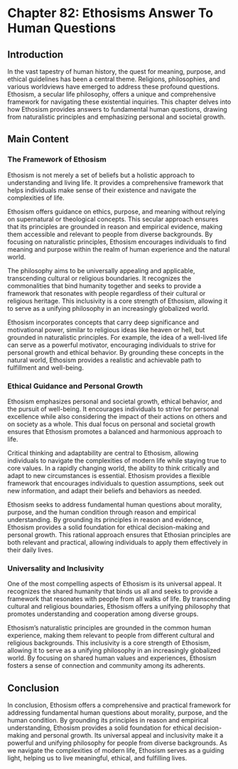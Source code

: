 # Chapter 82: Ethosisms Answer To Human Questions

## Introduction

In the vast tapestry of human history, the quest for meaning, purpose, and ethical guidelines has been a central theme. Religions, philosophies, and various worldviews have emerged to address these profound questions. Ethosism, a secular life philosophy, offers a unique and comprehensive framework for navigating these existential inquiries. This chapter delves into how Ethosism provides answers to fundamental human questions, drawing from naturalistic principles and emphasizing personal and societal growth.

## Main Content

### The Framework of Ethosism

Ethosism is not merely a set of beliefs but a holistic approach to understanding and living life. It provides a comprehensive framework that helps individuals make sense of their existence and navigate the complexities of life.

Ethosism offers guidance on ethics, purpose, and meaning without relying on supernatural or theological concepts. This secular approach ensures that its principles are grounded in reason and empirical evidence, making them accessible and relevant to people from diverse backgrounds. By focusing on naturalistic principles, Ethosism encourages individuals to find meaning and purpose within the realm of human experience and the natural world.

The philosophy aims to be universally appealing and applicable, transcending cultural or religious boundaries. It recognizes the commonalities that bind humanity together and seeks to provide a framework that resonates with people regardless of their cultural or religious heritage. This inclusivity is a core strength of Ethosism, allowing it to serve as a unifying philosophy in an increasingly globalized world.

Ethosism incorporates concepts that carry deep significance and motivational power, similar to religious ideas like heaven or hell, but grounded in naturalistic principles. For example, the idea of a well-lived life can serve as a powerful motivator, encouraging individuals to strive for personal growth and ethical behavior. By grounding these concepts in the natural world, Ethosism provides a realistic and achievable path to fulfillment and well-being.

### Ethical Guidance and Personal Growth

Ethosism emphasizes personal and societal growth, ethical behavior, and the pursuit of well-being. It encourages individuals to strive for personal excellence while also considering the impact of their actions on others and on society as a whole. This dual focus on personal and societal growth ensures that Ethosism promotes a balanced and harmonious approach to life.

Critical thinking and adaptability are central to Ethosism, allowing individuals to navigate the complexities of modern life while staying true to core values. In a rapidly changing world, the ability to think critically and adapt to new circumstances is essential. Ethosism provides a flexible framework that encourages individuals to question assumptions, seek out new information, and adapt their beliefs and behaviors as needed.

Ethosism seeks to address fundamental human questions about morality, purpose, and the human condition through reason and empirical understanding. By grounding its principles in reason and evidence, Ethosism provides a solid foundation for ethical decision-making and personal growth. This rational approach ensures that Ethosian principles are both relevant and practical, allowing individuals to apply them effectively in their daily lives.

### Universality and Inclusivity

One of the most compelling aspects of Ethosism is its universal appeal. It recognizes the shared humanity that binds us all and seeks to provide a framework that resonates with people from all walks of life. By transcending cultural and religious boundaries, Ethosism offers a unifying philosophy that promotes understanding and cooperation among diverse groups.

Ethosism’s naturalistic principles are grounded in the common human experience, making them relevant to people from different cultural and religious backgrounds. This inclusivity is a core strength of Ethosism, allowing it to serve as a unifying philosophy in an increasingly globalized world. By focusing on shared human values and experiences, Ethosism fosters a sense of connection and community among its adherents.

## Conclusion

In conclusion, Ethosism offers a comprehensive and practical framework for addressing fundamental human questions about morality, purpose, and the human condition. By grounding its principles in reason and empirical understanding, Ethosism provides a solid foundation for ethical decision-making and personal growth. Its universal appeal and inclusivity make it a powerful and unifying philosophy for people from diverse backgrounds. As we navigate the complexities of modern life, Ethosism serves as a guiding light, helping us to live meaningful, ethical, and fulfilling lives.